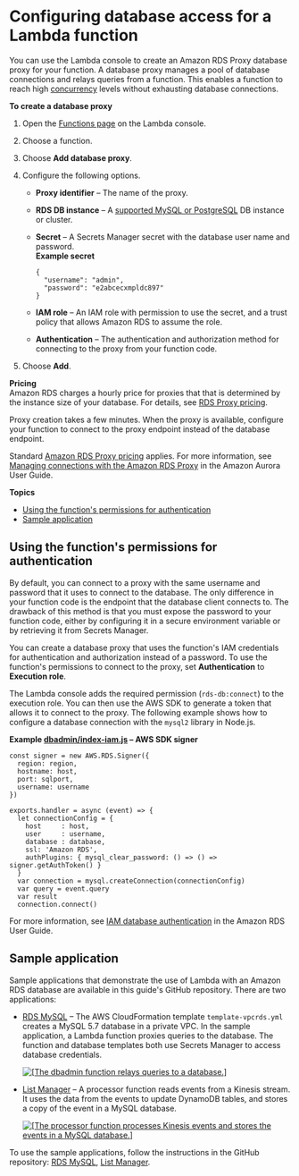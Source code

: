 # Configuring database access for a Lambda function<a name="configuration-database"></a>

You can use the Lambda console to create an Amazon RDS Proxy database proxy for your function\. A database proxy manages a pool of database connections and relays queries from a function\. This enables a function to reach high [concurrency](gettingstarted-concepts.md#gettingstarted-concepts-concurrency) levels without exhausting database connections\.

**To create a database proxy**

1. Open the [Functions page](https://console.aws.amazon.com/lambda/home#/functions) on the Lambda console\.

1. Choose a function\.

1. Choose **Add database proxy**\.

1. Configure the following options\.
   + **Proxy identifier** – The name of the proxy\.
   + **RDS DB instance** – A [supported MySQL or PostgreSQL](https://docs.aws.amazon.com/AmazonRDS/latest/UserGuide/rds-proxy.html#rds-proxy.limitations) DB instance or cluster\.
   + **Secret** – A Secrets Manager secret with the database user name and password\.  
**Example secret**  

     ```
     {
       "username": "admin",
       "password": "e2abcecxmpldc897"
     }
     ```
   + **IAM role** – An IAM role with permission to use the secret, and a trust policy that allows Amazon RDS to assume the role\.
   + **Authentication** – The authentication and authorization method for connecting to the proxy from your function code\.

1. Choose **Add**\.

**Pricing**  
Amazon RDS charges a hourly price for proxies that that is determined by the instance size of your database\. For details, see [RDS Proxy pricing](https://aws.amazon.com/rds/proxy/pricing/)\.

Proxy creation takes a few minutes\. When the proxy is available, configure your function to connect to the proxy endpoint instead of the database endpoint\.

Standard [Amazon RDS Proxy pricing](https://aws.amazon.com/rds/proxy/pricing/) applies\. For more information, see [Managing connections with the Amazon RDS Proxy](https://docs.aws.amazon.com/AmazonRDS/latest/AuroraUserGuide/rds-proxy.html) in the Amazon Aurora User Guide\.

**Topics**
+ [Using the function's permissions for authentication](#configuration-database-auth)
+ [Sample application](#configuration-database-sample)

## Using the function's permissions for authentication<a name="configuration-database-auth"></a>

By default, you can connect to a proxy with the same username and password that it uses to connect to the database\. The only difference in your function code is the endpoint that the database client connects to\. The drawback of this method is that you must expose the password to your function code, either by configuring it in a secure environment variable or by retrieving it from Secrets Manager\.

You can create a database proxy that uses the function's IAM credentials for authentication and authorization instead of a password\. To use the function's permissions to connect to the proxy, set **Authentication** to **Execution role**\.

The Lambda console adds the required permission \(`rds-db:connect`\) to the execution role\. You can then use the AWS SDK to generate a token that allows it to connect to the proxy\. The following example shows how to configure a database connection with the `mysql2` library in Node\.js\.

**Example [dbadmin/index\-iam\.js](https://github.com/awsdocs/aws-lambda-developer-guide/blob/main/sample-apps/rds-mysql/dbadmin/index-iam.js) – AWS SDK signer**  

```
const signer = new AWS.RDS.Signer({
  region: region,
  hostname: host,
  port: sqlport,
  username: username
})

exports.handler = async (event) => {
  let connectionConfig = {
    host     : host,
    user     : username,
    database : database,
    ssl: 'Amazon RDS',
    authPlugins: { mysql_clear_password: () => () => signer.getAuthToken() }
  }
  var connection = mysql.createConnection(connectionConfig)
  var query = event.query
  var result
  connection.connect()
```

For more information, see [IAM database authentication](https://docs.aws.amazon.com/AmazonRDS/latest/UserGuide/UsingWithRDS.IAMDBAuth.html) in the Amazon RDS User Guide\.

## Sample application<a name="configuration-database-sample"></a>

Sample applications that demonstrate the use of Lambda with an Amazon RDS database are available in this guide's GitHub repository\. There are two applications:
+ [RDS MySQL](https://github.com/awsdocs/aws-lambda-developer-guide/tree/main/sample-apps/rds-mysql) – The AWS CloudFormation template `template-vpcrds.yml` creates a MySQL 5\.7 database in a private VPC\. In the sample application, a Lambda function proxies queries to the database\. The function and database templates both use Secrets Manager to access database credentials\.

  [ ![\[The dbadmin function relays queries to a database.\]](http://docs.aws.amazon.com/lambda/latest/dg/images/sample-rdsmysql.png)](https://github.com/awsdocs/aws-lambda-developer-guide/tree/main/sample-apps/rds-mysql)
+ [List Manager](https://github.com/awsdocs/aws-lambda-developer-guide/tree/main/sample-apps/list-manager) – A processor function reads events from a Kinesis stream\. It uses the data from the events to update DynamoDB tables, and stores a copy of the event in a MySQL database\.

  [ ![\[The processor function processes Kinesis events and stores the events in a MySQL database.\]](http://docs.aws.amazon.com/lambda/latest/dg/images/sample-listmanager.png)](https://github.com/awsdocs/aws-lambda-developer-guide/tree/main/sample-apps/list-manager)

To use the sample applications, follow the instructions in the GitHub repository: [RDS MySQL](https://github.com/awsdocs/aws-lambda-developer-guide/blob/main/sample-apps/rds-mysql/README.md), [List Manager](https://github.com/awsdocs/aws-lambda-developer-guide/blob/main/sample-apps/list-manager/README.md)\.